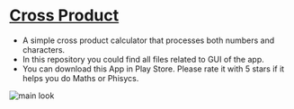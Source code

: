 # [Cross Product](https://play.google.com/store/apps/details?id=com.s3n1ch.crossproduct)
- A simple cross product calculator that processes both numbers and characters.
- In this repository you could find all files related to GUI of the app.
- You can download this App in Play Store. Please rate it with 5 stars
if it helps you do Maths or Phisycs.

![main look](https://github.com/S3N1CH/Cross-Product-Kotlin/blob/master/assets/screenshots/0.2.0-preview.png)
